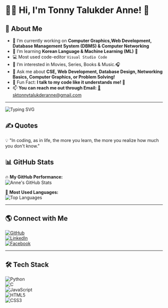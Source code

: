 # 🕋👋 Hi, I'm Tonny Talukder Anne! 🤍  

## 🚀 About Me  
- 🔭 I’m currently working on **Computer Graphics,Web Development, Database Management System (DBMS) & Computer Networking**  
- 🌱 I’m learning **Korean Language & Machine Learning (ML)** 🤖
- 💻 Most used code-editor `Visual Studio Code`
- 👀 I’m interested in Movies, Series, Books & Music.🎧
- 💬 Ask me about **CSE, Web Development, Database Design, Networking Basics, Computer Graphics, or Problem Solving!**  
- 🎯 Fun Fact: **I talk to my code like it understands me! 🤣**  
- 📫 **You can reach me out through Email:** [📧 sktonnytalukderanne@gmail.com](mailto:sktonnytalukderanne@gmail.com)  

---



![Typing SVG](https://readme-typing-svg.herokuapp.com?font=Fira+Code&pause=1000&color=00CFFF&center=true&vCenter=true&width=1000&size=24&lines=I'm+a+passionate+Computer+Science+student+at+UITS.;Eager+to+tackle+problems,+explore+cutting-edge+technologies;Constantly+learning+to+create+innovative+solutions;Making+a+real+impact+and+bringing+meaningful+change+in+the+world+🚀)



## ✍️ Quotes  
💡 "In coding, as in life, the more you learn, the more you realize how much you don't know."



## 📊 GitHub Stats  
🔥 **My GitHub Performance:**  
![Anne's GitHub Stats](https://github-readme-stats.vercel.app/api?username=TonnyTalukderAnne&show_icons=true&theme=tokyonight)  

🌟 **Most Used Languages:**  
![Top Languages](https://github-readme-stats.vercel.app/api/top-langs/?username=TonnyTalukderAnne&layout=compact&theme=tokyonight)  

---


## 🌎 Connect with Me  
[![GitHub](https://img.shields.io/badge/GitHub-000?style=for-the-badge&logo=github)](https://github.com/TonnyTalukderAnne)  
[![LinkedIn](https://img.shields.io/badge/LinkedIn-0077B5?style=for-the-badge&logo=linkedin)](https://www.linkedin.com/in/tonny-talukder-anne-sk/)  
[![Facebook](https://img.shields.io/badge/Facebook-1877F2?style=for-the-badge&logo=facebook)](https://www.facebook.com/tonnytalukder.anne.9602)  

---

## 🛠 Tech Stack  
![Python](https://img.shields.io/badge/Python-FFD43B?style=for-the-badge&logo=python)  
![C](https://img.shields.io/badge/C-00599C?style=for-the-badge&logo=c)  
![JavaScript](https://img.shields.io/badge/JavaScript-F7DF1E?style=for-the-badge&logo=javascript)  
![HTML5](https://img.shields.io/badge/HTML5-E34F26?style=for-the-badge&logo=html5)  
![CSS3](https://img.shields.io/badge/CSS3-1572B6?style=for-the-badge&logo=css3)  
